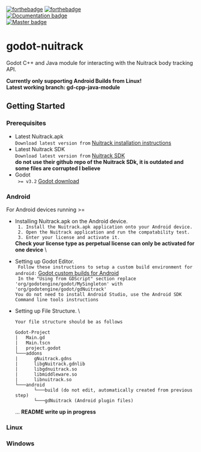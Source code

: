 [![forthebadge](https://forthebadge.com/images/badges/made-with-c-plus-plus.svg)]()
[![forthebadge](https://forthebadge.com/images/badges/made-with-java.svg)]() \
[![Documentation badge](https://img.shields.io/badge/documentation-incomplete-red.svg)](https://shields.io/) \
[![Master badge](https://img.shields.io/badge/masterbranch-behind-red.svg)](https://shields.io/)
# godot-nuitrack
Godot C++ and Java module for interacting with the Nuitrack body tracking API. 

**Currently only supporting Android Builds from Linux!** \
**Latest working branch: gd-cpp-java-module**
## Getting Started

### Prerequisites
  - Latest Nuitrack.apk \
    `Download latest version from` [Nuitrack installation instructions](http://download.3divi.com/Nuitrack/doc/Installation_page.html)
  - Latest Nuitrack SDK\
    `Download latest version from` [Nuitrack SDK](https://nuitrack.com/#api) \
     **do not use their github repo of the Nuitrack SDk, it is outdated and some files are corrupted I believe**
  - Godot \
    ` >= v3.2` [Godot download](https://godotengine.org/download)


### Android
For Android devices running >= 
- Installing Nuitrack.apk on the Android device. \
  ` 1. Install the Nuitrack.apk application onto your Android device.` \
  ` 2. Open the Nuitrack application and run the compatability test.` \
  ` 3. Enter your license and activate it.` \
      **Check your license type as perpetual license can only be activated for one device** \
- Setting up Godot Editor. \
  ` Follow these instructions to setup a custom build environment for android:` [Godot custom builds for Android](https://docs.godotengine.org/en/3.2/getting_started/workflow/export/android_custom_build.html#doc-android-custom-build) \
  ` In the "Using from GDScript" section replace 'org/godotengine/godot/MySingleton' with 'org/godotengine/godot/gdNuitrack'` \
  ` You do not need to install Android Studio, use the Android SDK Command line tools instructions `
- Setting up File Structure. \
  ```
  Your file structure should be as follows 
  
  Godot-Project
  |   Main.gd
  |   Main.tscn
  |   project.godot
  └───addons
  |      gNuitrack.gdns
  |      libgNuitrack.gdnlib
  |      libgdnuitrack.so
  |      libmiddleware.so
  |      libnuitrack.so
  └───android
         └───build (do not edit, automatically created from previous step)
         └───gdNuitrack (Android plugin files)
  ```
  
  ... **README write up in progress**
### Linux
### Windows
